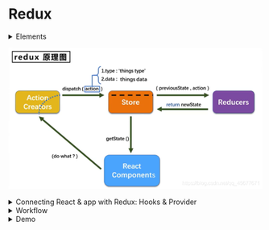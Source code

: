 # Redux

<details>

<summary>Elements</summary>

* <mark style="color:yellow;">**Actions**</mark>: JavaScript <mark style="color:blue;">**objects**</mark>, which <mark style="color:orange;">**describe state changes in the application**</mark>
* <mark style="color:yellow;">**Action creators**</mark>: <mark style="color:blue;">**Functions**</mark> that take some arguments and <mark style="color:orange;">**return an action**</mark>
* <mark style="color:yellow;">**Reducers**</mark>: <mark style="color:blue;">**Functions**</mark> that <mark style="color:orange;">**take the current state and an action**</mark>, and <mark style="color:orange;">**return the new state**</mark>\ <mark style="color:orange;">**=>**</mark> functions specify how to transform application state.
* <mark style="color:yellow;">**Store**</mark>: The heart of Redux, which actually stores and guards your application state; \
  we can subscribe to state changes in the store and dispatch actions to it.
  * Access the application state: <mark style="color:orange;">**store.getState()**</mark>
  * Dispatch actions: <mark style="color:orange;">**store.dispatch(action)**</mark>
  * Store can be updated only with actions( an object describing an event)

</details>

![](../.gitbook/assets/image.png)

<details>

<summary>Connecting React &#x26;  app with Redux: Hooks &#x26; Provider</summary>

* We can use Redux with any library: React, Angular, Ember, jQuery, or even vanilla JavaScript.&#x20;
* Connecting a component to Redux will allow us to <mark style="color:purple;">**replace React's internal state management with Redux' state management.**</mark>&#x20;
* <mark style="color:yellow;">**Redux Hooks**</mark>:&#x20;
  * 属于：part of the `react-redux` library, which is the official React binding for Redux.
  * 位置：used in React component&#x20;
  * 作用：allow you to <mark style="color:purple;">**interact with a Redux store**</mark> <mark style="color:yellow;">**directly**</mark> from your <mark style="color:purple;">**React components.**</mark>&#x20;
  * 分类：
    * **`useSelector():`** extract data from the Redux store state, using a selector function
    * **`useDispatch():`** returns a reference to the dispatch function from the Redux store. You may use it to dispatch actions as needed.
* <mark style="color:yellow;">**Provider**</mark>
  * `属于：Provider` is a React component provided by the `react-redux` library.
  * 位置：used in app.js
  * 作用： It <mark style="color:purple;">**makes the Redux store available to  nested components**</mark> that need to access Redux state, or dispatch actions to the store.

</details>

<details>

<summary>Workflow</summary>

* &#x20;      <mark style="background-color:orange;">**Redux Side**</mark>         &#x20;
  * <mark style="color:red;">**Actions:**</mark> create actions/<mark style="color:yellow;">**action.js**</mark>&#x20;
    * define action types
    * define action creators
  * <mark style="color:red;">**Reducer:**</mark> create reducers/<mark style="color:yellow;">**reducer.js**</mark>
    * _<mark style="color:purple;">import actions from action.js</mark> <mark style="color:purple;"></mark><mark style="color:purple;">**=>**</mark><mark style="color:yellow;">**要根据action type来定义operation**</mark>_
    * define reducer functions: \
      params: state and action\
      return: new state
  * <mark style="color:red;">**Store:**</mark> create redux store: <mark style="color:yellow;">**store.js**</mark>
    * _<mark style="color:orange;">import { createStore } from 'redux';</mark>_
    * _<mark style="color:purple;">import reducer from reducer.js</mark>_
    * call  createStore(importedCorrespondedReducer) and export the store
* &#x20;           <mark style="background-color:orange;">**React Side**</mark> in the component
  * import hooks: _<mark style="color:orange;">import { useSelector, useDispatch } from 'react-redux';</mark>_
  * _<mark style="color:purple;">Import action creators from action.js.</mark>_
  * Use the `useSelector` hook to access state from the Redux store.
  * Use the `useDispatch` hook to dispatch actions to the Redux store.
  * `useDispatch`和`useSelector`这两个hook在React组件和Redux store之间建立了一个实时的、双向的连接，让你可以实时地更新状态并在界面上反映出这些更新

<!---->

* an action is dispatched to store \
  \=> Redux call corresponded reducer => pass current state and action as params to reducer\
  \=> reducer check the action type => decide how to update the state => return  new state

</details>

<details>

<summary>Demo</summary>

&#x20;      <mark style="background-color:orange;">**Redux Side**</mark>         &#x20;

1.  **Create Actions (`actions.js`):**

    * Define **action types** (e.g., `SET_USER`, `ADD_POST`).
    * Define **action creators** (e.g., `setUser(user)`, `addPost(post)`).



    ```javascript
    // actions.js
    export const SET_USER = 'SET_USER';
    export const ADD_POST = 'ADD_POST';

    // action creators
    export const setUser = (user) => ({ type: SET_USER, 
                                        payload: user });
    export const addPost = (post) => ({ type: ADD_POST, 
                                         payload: post });
    ```
2.  **Create Reducers (`reducer.js`):**

    * Import action types from `actions.js`.
    * Define initial state.
    * Define reducer function (e.g., `appReducer`), which takes the current `state` and an `action` as parameters, and returns a new state based on the action type.

    ```javascript
    // reducer.js
    import { SET_USER, ADD_POST } from './actions';

    const initialState = {
      user: null,
      posts: [],
    };

    export const appReducer = (state = initialState, action) => {
      switch (action.type) {
        case SET_USER:
          return { ...state, 
                   user: action.payload };
        case ADD_POST:
          return { ...state, 
                   posts: [...state.posts, action.payload] };
        default:
          return state;
      }
    };
    ```
3.  **Create Redux Store (`store.js`):**

    * Import `createStore` from 'redux'.
    * Import the reducer from `reducer.js`.
    * Call `createStore(appReducer)` to create the store.
    * Export the created store.

    ```javascript
    // store.js
    import { createStore } from 'redux';
    import { appReducer } from './reducer';

    export const store = createStore(appReducer);
    ```



&#x20;          <mark style="background-color:orange;">**React Side**</mark>&#x20;

1.  **Connect Redux to React (`index.js` or `App.js`):**

    * Import `Provider` from 'react-redux'. The `Provider` component makes the Redux store available to all child components in the component tree.
    * Import the Redux store from `store.js`.
    * Wrap the root component of the React application with the `Provider` component, passing the Redux store as a prop.

    ```javascript
    // App.js
    import React from 'react';
    import { Provider } from 'react-redux';
    // import Redux store
    import { store } from './store';
    // import React components
    import UserProfile from './UserProfile';
    import Posts from './Posts';

    const App = () => {
      return (
        <Provider store={store}>
          <UserProfile />
          <Posts />
        </Provider>
      );
    };

    export default App;
    ```
2. **In the Component (`UserProfile.js`, `Posts.js`):**
   * Import `useSelector` and `useDispatch` hooks from 'react-redux'.
   * Import action creators from `actions.js`.
   * Use the `useSelector` hook to read data from the Redux store. This hook takes a selector function as an argument, where the selector function selects the part of the state that the component needs.
   * Use the `useDispatch` hook to get the `dispatch` function. This function can dispatch actions to the Redux store.
   * Use the action creators imported from `actions.js` with the `dispatch` function to dispatch actions.
   * Remember to handle the state data from `useSelector` in the component's render method, and link any user interactions to dispatching actions to the Redux store.

```javascript
// UserProfile.js
import React from 'react';
import { useSelector, useDispatch } from 'react-redux';
import { setUser } from './actions';

const UserProfile = () => {
  // 使用useSelector从Redux store中选取user状态
  // 这里的state.user是在reducer中定义的
  const user = useSelector(state => state.user); 
  const dispatch = useDispatch();

  const updateUser = () => {
    dispatch(setUser({ name: 'Alice', age: 25 }));
  };

  return (
    <div>
      <button onClick={updateUser}>Update User</button>
      <div>Name: {user?.name}</div>
      <div>Age: {user?.age}</div>
    </div>
  );
};

export default UserProfile;

// Posts.js
import React from 'react';
import { useSelector, useDispatch } from 'react-redux';
import { addPost } from './actions';

const Posts = () => {
  const posts = useSelector(state => state.posts);
  const dispatch = useDispatch();

  const addNewPost = () => {
    dispatch(addPost({ id: Date.now(), 
                       title: 'New Post', 
                       content: 'This is a new post.' 
                       }
                     ));
  };

  return (
    <div>
      <button onClick={addNewPost}>Add Post</button>
      {posts.map(post => (
        <div key={post.id}>
          <h2>{post.title}</h2>
          <p>{post.content}</p>
        </div>
      ))}
    </div>
  );
};

export default Posts;
```



</details>

